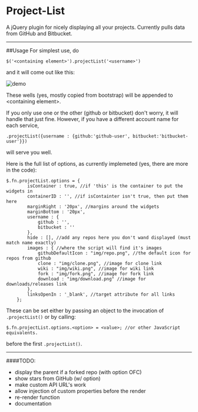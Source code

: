 Project-List
============

A jQuery plugin for nicely displaying all your projects. Currently pulls data from GitHub and Bitbucket.
***

##Usage
For simplest use, do

```
$('<containing element>').projectList('<username>')
```

and it will come out like this:

![demo](https://dl.dropboxusercontent.com/u/3881786/Screen%20Shot%202014-08-02%20at%207.33.04%20PM.png)

These wells (yes, mostly copied from bootstrap) will be appended to \<containing element\>.

If you only use one or the other (github or bitbucket) don't worry, it will handle that just fine. However, if you have a different account name for each service, 

```
.projectList({username : {github:'github-user', bitbucket:'bitbucket-user'}})
```

will serve you well.

Here is the full list of options, as currently implemeted (yes, there are more in the  code):

```
$.fn.projectList.options = {
        isContainer : true, //if 'this' is the container to put the widgets in 
        containerID : '', //if isContainter isn't true, then put them here
        marginRight : '20px', //margins around the widgets
        marginBottom : '20px',
        username : {
            github : '',
            bitbucket : ''
        },
        hide : [], //add any repos here you don't wand displayed (must match name exactly) 
        images : { //where the script will find it's images
            githubDefaultIcon : "img/repo.png", //the default icon for repos from github
            clone : "img/clone.png", //image for clone link
            wiki : "img/wiki.png", //image for wiki link
            fork : "img/fork.png", //image for fork link
            download : "img/download.png" //image for downloads/releases link
        },
        linksOpenIn : '_blank', //target attribute for all links
    };

```

These can be set either by passing an object to the invocation of `.projectList()` or by calling:
 
````
$.fn.projectList.options.<option> = <value>; //or other JavaScript equivalents.
````
before the first `.projectList()`.
***
####TODO:
- display the parent if a forked repo (with option OFC)
- show stars from GitHub (w/ option)
- make custom API URL's work
- allow injection of custom properties before the render
- re-render function
- documentation
